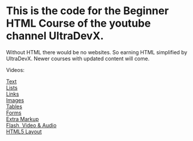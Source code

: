 # This is the code for the Beginner HTML Course of the youtube channel UltraDevX.

Without HTML there would be no websites. So earning HTML simplified by UltraDevX. Newer courses with updated content will come.

Videos:

<div>
    <a href="https://www.youtube.com/watch?v=3nl0C2tuLvw">Text</a>
</div>
<div>
    <a href="https://www.youtube.com/watch?v=QN7vd1OPDHM">Lists</a>
</div>
<div>
    <a href="https://www.youtube.com/watch?v=s1nkDmON_N4">Links</a>
</div>
<div>
    <a href="https://www.youtube.com/watch?v=xNI8RY8Egpg">Images</a>
</div>
<div>
    <a href="https://www.youtube.com/watch?v=Nykm4v_b69w">Tables</a>
</div>
<div>
    <a href="https://www.youtube.com/watch?v=EEudyBMW2WU">Forms</a>
</div>
<div>
    <a href="https://www.youtube.com/watch?v=lStFjCJKBAw">Extra Markup</a>
</div>
<div>
    <a href="https://www.youtube.com/watch?v=Qlg4Z1ZaGas">Flash, Video &amp; Audio</a>
</div>
<div>
    <a href="https://www.youtube.com/watch?v=rf38OIv1SIc">HTML5 Layout</a>
</div>
